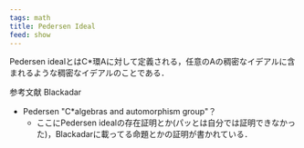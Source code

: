 ```yaml
---
tags: math
title: Pedersen Ideal
feed: show
---
```


Pedersen idealとはC\*環Aに対して定義される，任意のAの稠密なイデアルに含まれるような稠密なイデアルのことである．


参考文献
Blackadar 
- Pedersen "C\*algebras and automorphism group"？
	- ここにPedersen idealの存在証明とか(パッとは自分では証明できなかった)，Blackadarに載ってる命題とかの証明が書かれている．